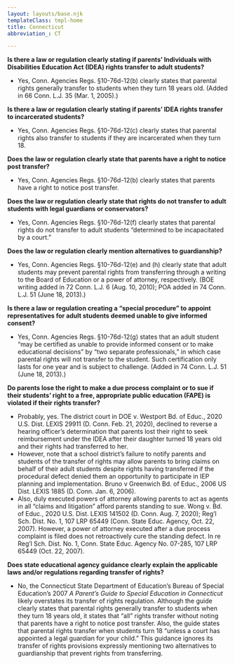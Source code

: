 ```yaml
---
layout: layouts/base.njk
templateClass: tmpl-home
title: Connecticut
abbreviation_: CT

---
```

**Is there a law or regulation clearly stating if parents’ Individuals with Disabilities Education Act (IDEA) rights transfer to adult students?**

* Yes, Conn. Agencies Regs. §10-76d-12(b) clearly states that parental rights generally transfer to students when they turn 18 years old. (Added in 66 Conn. L.J. 35 (Mar. 1, 2005).)

**Is there a law or regulation clearly stating if parents’ IDEA rights transfer to incarcerated students?**

* Yes, Conn. Agencies Regs. §10-76d-12(c) clearly states that parental rights also transfer to students if they are incarcerated when they turn 18.

**Does the law or regulation clearly state that parents have a right to notice post transfer?**

* Yes, Conn. Agencies Regs. §10-76d-12(b) clearly states that parents have a right to notice post transfer.

**Does the law or regulation clearly state that rights do not transfer to adult students with legal guardians or conservators?**

* Yes, Conn. Agencies Regs. §10-76d-12(f) clearly states that parental rights do not transfer to adult students “determined to be incapacitated by a court.”

**Does the law or regulation clearly mention alternatives to guardianship?**

* Yes, Conn. Agencies Regs. §10-76d-12(e) and (h) clearly state that adult students may prevent parental rights from transferring through a writing to the Board of Education or a power of attorney, respectively. (BOE writing added in 72 Conn. L.J. 6 (Aug. 10, 2010); POA added in 74 Conn. L.J. 51 (June 18, 2013).)

**Is there a law or regulation creating a “special procedure” to appoint representatives for adult students deemed unable to give informed consent?**

* Yes, Conn. Agencies Regs. §10-76d-12(g) states that an adult student “may be certified as unable to provide informed consent or to make educational decisions” by “two separate professionals,” in which case parental rights will not transfer to the student. Such certification only lasts for one year and is subject to challenge. (Added in 74 Conn. L.J. 51 (June 18, 2013).)

**Do parents lose the right to make a due process complaint or to sue if their students’ right to a free, appropriate public education (FAPE) is violated if their rights transfer?**

* Probably, yes. The district court in DOE v. Westport Bd. of Educ., 2020 U.S. Dist. LEXIS 29911 (D. Conn. Feb. 21, 2020), declined to reverse a hearing officer’s determination that parents lost their right to seek reimbursement under the IDEA after their daughter turned 18 years old and their rights had transferred to her.
* However, note that a school district’s failure to notify parents and students of the transfer of rights may allow parents to bring claims on behalf of their adult students despite rights having transferred if the procedural defect denied them an opportunity to participate in IEP planning and implementation. Bruno v Greenwich Bd. of Educ., 2006 US Dist. LEXIS 1885 (D. Conn. Jan. 6, 2006).
* Also, duly executed powers of attorney allowing parents to act as agents in all “claims and litigation” afford parents standing to sue. Wong v. Bd. of Educ., 2020 U.S. Dist. LEXIS 141502 (D. Conn. Aug. 7, 2020); Reg’l Sch. Dist. No. 1, 107 LRP 65449 (Conn. State Educ. Agency, Oct. 22, 2007). However, a power of attorney executed after a due process complaint is filed does not retroactively cure the standing defect. In re Reg’l Sch. Dist. No. 1, Conn. State Educ. Agency No. 07-285, 107 LRP 65449 (Oct. 22, 2007).

**Does state educational agency guidance clearly explain the applicable laws and/or regulations regarding transfer of rights?**

* No, the Connecticut State Department of Education’s Bureau of Special Education’s 2007 _A Parent’s Guide to Special Education in Connecticut_ likely overstates its transfer of rights regulation. Although the guide clearly states that parental rights generally transfer to students when they turn 18 years old, it states that “all” rights transfer without noting that parents have a right to notice post transfer. Also, the guide states that parental rights transfer when students turn 18 “unless a court has appointed a legal guardian for your child.” This guidance ignores its transfer of rights provisions expressly mentioning two alternatives to guardianship that prevent rights from transferring.